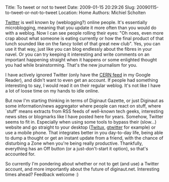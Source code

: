 Title: To tweet or not to tweet
Date: 2009-01-15 20:29:26
Slug: 20090115-to-tweet-or-not-to-tweet
Location: Home
Authors: Michiel Scholten

<p><a href="http://twitter.com/">Twitter</a> is well known by (weblogging?) online people. It's essentially microblogging, meaning that you update it more often than you would do with a weblog. Now I can see people rolling their eyes: "Oh noes, even more crap about what someone is eating currently or how the final product of that lunch sounded like on the fancy toilet of that great new club". Yes, you can use it that way, just like you can blog endlessly about the fibres in your navel. Or you can try keeping it interesting and write comments on an important happening straight when it happens or some enlighted thought you had while brainstorming. That's the new journalism for you.</p>

<p>I have actively ignored Twitter (only have the <a href="http://twitter.com/statuses/user_timeline/15234407.rss/">CERN feed</a> in my Google Reader), and didn't want to even get an account. If people had something interesting to say, I would read it on their regular weblog. It's not like I have a lot of loose time on my hands to idle online.</p>

<p>But now I'm starting thinking in terms of Diginaut Gazette, or just Diginaut as some information/news aggregator where people can react on stuff, where `stuff' means extracts from RSS feeds of well-known tech geeks, interesting news sites or blogmarks like I have posted here for years. Somehow, Twitter seems to fit in. Especially when using some tools to bypass their (slow...) website and go straight to your desktop (<a href="http://live.gnome.org/DanielMorales/Twitux">Twitux</a>, <a href="http://code.google.com/p/gtwitter/">gtwitter</a> for example) or use a mobile phone. That integrates better in you day-to-day life, being able to dump a thought or get an instant update from a friend, with the chance of disturbing a Zone when you're being really productive. Thankfully, everything has an Off button (or a just-don't-start it option), so that's accounted for.</p>

<p>So currently I'm pondering about whether or not to get (and use) a Twitter account, and more importantly about the future of diginaut.net. Interesting times ahead? Feedback welcome :)</p>